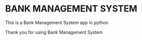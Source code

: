 # BANK MANAGEMENT SYSTEM

This is a Bank Management System app in python  

Thank you for using Bank Management System
